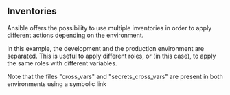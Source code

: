 Inventories
-----------

Ansible offers the possibility to use multiple inventories in order to apply different actions depending on the environment.

In this example, the development and the production environment are separated. This is useful to apply different roles, or  (in this case), to apply the same roles with different variables.


Note that the files "cross_vars" and "secrets_cross_vars" are present in both environments using a symbolic link
